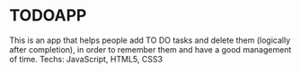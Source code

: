 # TODOAPP
This is an app that helps people add TO DO tasks and delete them (logically after completion), in order to remember them and have a good management of time. Techs: JavaScript, HTML5, CSS3
